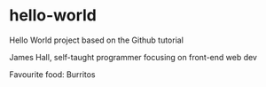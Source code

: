 # hello-world
Hello World project based on the Github tutorial

James Hall, self-taught programmer focusing on front-end web dev

Favourite food: Burritos
